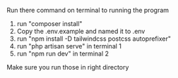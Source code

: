 Run there command on terminal to running the program

1. run "composer install"
2. Copy the .env.example and named it to .env
3. run "npm install -D tailwindcss postcss autoprefixer"
4. run "php artisan serve" in terminal 1
5. run "npm run dev" in terminal 2

Make sure you run those in right directory
